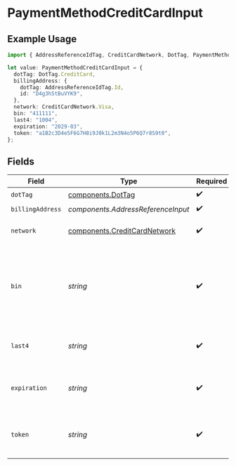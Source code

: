 # PaymentMethodCreditCardInput

## Example Usage

```typescript
import { AddressReferenceIdTag, CreditCardNetwork, DotTag, PaymentMethodCreditCardInput } from "@boltpay/bolt-typescript-sdk/models/components";

let value: PaymentMethodCreditCardInput = {
  dotTag: DotTag.CreditCard,
  billingAddress: {
    dotTag: AddressReferenceIdTag.Id,
    id: "D4g3h5tBuVYK9",
  },
  network: CreditCardNetwork.Visa,
  bin: "411111",
  last4: "1004",
  expiration: "2029-03",
  token: "a1B2c3D4e5F6G7H8i9J0k1L2m3N4o5P6Q7r8S9t0",
};
```

## Fields

| Field                                                                                                  | Type                                                                                                   | Required                                                                                               | Description                                                                                            | Example                                                                                                |
| ------------------------------------------------------------------------------------------------------ | ------------------------------------------------------------------------------------------------------ | ------------------------------------------------------------------------------------------------------ | ------------------------------------------------------------------------------------------------------ | ------------------------------------------------------------------------------------------------------ |
| `dotTag`                                                                                               | [components.DotTag](../../models/components/dottag.md)                                                 | :heavy_check_mark:                                                                                     | N/A                                                                                                    | credit_card                                                                                            |
| `billingAddress`                                                                                       | *components.AddressReferenceInput*                                                                     | :heavy_check_mark:                                                                                     | N/A                                                                                                    |                                                                                                        |
| `network`                                                                                              | [components.CreditCardNetwork](../../models/components/creditcardnetwork.md)                           | :heavy_check_mark:                                                                                     | The credit card's network.                                                                             | visa                                                                                                   |
| `bin`                                                                                                  | *string*                                                                                               | :heavy_check_mark:                                                                                     | The Bank Identification Number (BIN). This is typically the first 4 to 6 digits of the account number. | 411111                                                                                                 |
| `last4`                                                                                                | *string*                                                                                               | :heavy_check_mark:                                                                                     | The account number's last four digits.                                                                 | 1004                                                                                                   |
| `expiration`                                                                                           | *string*                                                                                               | :heavy_check_mark:                                                                                     | The expiration date, in YYYY-MM format.                                                                | 2029-03                                                                                                |
| `token`                                                                                                | *string*                                                                                               | :heavy_check_mark:                                                                                     | The Bolt token associated with the credit card.                                                        | a1B2c3D4e5F6G7H8i9J0k1L2m3N4o5P6Q7r8S9t0                                                               |